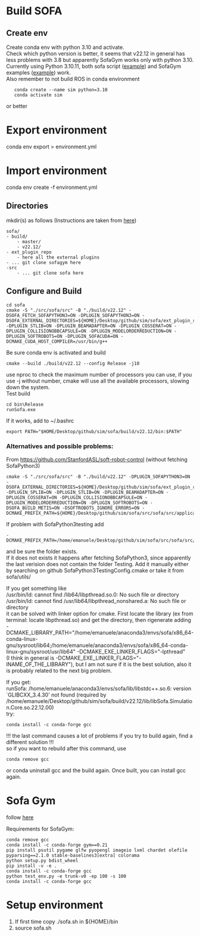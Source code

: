 # Build SOFA
## Create env
Create conda env with python 3.10 and activate.</br>
Check which python version is better, it seems that v22.12 in general has less problems with 3.8 but apparently SofaGym works only with python 3.10.</br>
Currently using Python 3.10.11, both sofa script ([example](script/main)) and SofaGym examples ([example](sofa/SofaGym/test_env.py)) work.</br>
Also remember to not build ROS in conda environment
~~~
   conda create --name sim python=3.10
   conda activate sim
~~~
or better
# Export environment
conda env export > environment.yml

# Import environment
conda env create -f environment.yml

## Directories
mkdir(s) as follows (Instructions are taken from [here](https://www.sofa-framework.org/community/doc/getting-started/build/linux/))
~~~
sofa/
- build/
    - master/
    - v22.12/
- ext_plugin_repo
    - here all the external plugins
- ... git clone sofagym here
-src
    - ... git clone sofa here
~~~
## Configure and Build
~~~
cd sofa
cmake -S "./src/sofa/src" -B "./build/v22.12" -DSOFA_FETCH_SOFAPYTHON3=ON -DPLUGIN_SOFAPYTHON3=ON -DSOFA_EXTERNAL_DIRECTORIES=${HOME}/Desktop/github/sim/sofa/ext_plugin_repo -DPLUGIN_STLIB=ON -DPLUGIN_BEAMADAPTER=ON -DPLUGIN_COSSERAT=ON -DPLUGIN_COLLISIONOBBCAPSULE=ON -DPLUGIN_MODELORDERREDUCTION=ON -DPLUGIN_SOFTROBOTS=ON -DPLUGIN_SOFACUDA=ON -DCMAKE_CUDA_HOST_COMPILER=/usr/bin/g++
~~~
Be sure conda env is activated and build 
~~~
cmake --build ./build/v22.12 --config Release -j10
~~~
use nproc to check the maximum number of processors you can use, if you use -j without number, cmake will use all the available processors, slowing down the system. </br>
Test build
~~~
cd bin\Release
runSofa.exe
~~~
If it works, add to ~/.bashrc
~~~
export PATH="$HOME/Desktop/github/sim/sofa/build/v22.12/bin:$PATH"
~~~

### Alternatives and possible problems:</br>
From https://github.com/StanfordASL/soft-robot-control  (without fetching SofaPython3)
~~~
cmake -S "./src/sofa/src" -B "./build/v22.12" -DPLUGIN_SOFAPYTHON3=ON -DSOFA_EXTERNAL_DIRECTORIES=${HOME}/Desktop/github/sim/sofa/ext_plugin_repo -DPLUGIN_SPLIB=ON -DPLUGIN_STLIB=ON -DPLUGIN_BEAMADAPTER=ON -DPLUGIN_COSSERAT=ON -DPLUGIN_COLLISIONOBBCAPSULE=ON -DPLUGIN_MODELORDERREDUCTION=ON -DPLUGIN_SOFTROBOTS=ON -DSOFA_BUILD_METIS=ON -DSOFTROBOTS_IGNORE_ERRORS=ON -DCMAKE_PREFIX_PATH=${HOME}/Desktop/github/sim/sofa/src/sofa/src/applications/plugins/SofaPython3/Testing
~~~

If problem with SofaPython3testing add
~~~
-DCMAKE_PREFIX_PATH=/home/emanuele/Desktop/github/sim/sofa/src/sofa/src/applications/plugins/SofaPython3/Testing
~~~
and be sure the folder exists. </br>
If it does not exists it happens after fetching SofaPython3, since apparently the last verision does not contain the folder Testing.
Add it manually either by searching on github SofaPython3TestingConfig.cmake or take it from sofa/utils/

If you get something like </br>
/usr/bin/ld: cannot find /lib64/libpthread.so.0: No such file or directory
/usr/bin/ld: cannot find /usr/lib64/libpthread_nonshared.a: No such file or directory</br>
it can be solved with linker option for cmake. First locate the library (ex from terminal: locate libpthread.so) and get the directory, then rigenerate adding </br>
-DCMAKE_LIBRARY_PATH="/home/emanuele/anaconda3/envs/sofa/x86_64-conda-linux-gnu/sysroot/lib64;/home/emanuele/anaconda3/envs/sofa/x86_64-conda-linux-gnu/sysroot/usr/lib64" 
-DCMAKE_EXE_LINKER_FLAGS="-lpthread" </br>
(I think in general is -DCMAKE_EXE_LINKER_FLAGS="-lNAME_OF_THE_LIBRARY"), but I am not sure if it is the best solution, also it is probably related to the next big problem. </br>


If you get:</br>
runSofa: /home/emanuele/anaconda3/envs/sofa/lib/libstdc++.so.6: version `GLIBCXX_3.4.30' not found (required by /home/emanuele/Desktop/github/sim/sofa/build/v22.12/lib/libSofa.Simulation.Core.so.22.12.00)  </br>
try:
~~~
conda install -c conda-forge gcc
~~~
!!! the last command causes a lot of problems if you try to build again, find a different solution !!!</br>
so if you want to rebuild after this command, use 
~~~
conda remove gcc
~~~
or conda uninstall gcc and the build again. Once built, you can install gcc again.

# Sofa Gym
follow [here](https://github.com/SofaDefrost/SofaGym/tree/e5cc4048fd1fbd0b93fd6e98b3a3d4854d094cfd)

Requirements for SofaGym:
~~~
conda remove gcc
conda install -c conda-forge gym==0.21
pip install psutil pygame glfw pyopengl imageio lxml chardet olefile pyparsing==2.1.0 stable-baselines3[extra] colorama
python setup.py bdist_wheel
pip install -v -e .
conda install -c conda-forge gcc
python test_env.py -e trunk-v0 -ep 100 -s 100
conda install -c conda-forge gcc
~~~

# Setup environment
1. If first time copy ./sofa.sh in ${HOME}/bin 
2. source sofa.sh